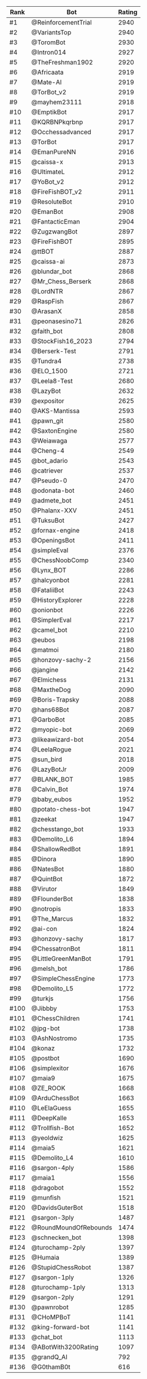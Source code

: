 Rank|Bot|Rating
---|---|---
#1|@ReinforcementTrial|2940
#2|@VariantsTop|2940
#3|@ToromBot|2930
#4|@Intron014|2927
#5|@TheFreshman1902|2920
#6|@Africaata|2919
#7|@Mate-AI|2919
#8|@TorBot_v2|2919
#9|@mayhem23111|2918
#10|@EmptikBot|2917
#11|@KQRBNPkqrbnp|2917
#12|@Occhessadvanced|2917
#13|@TorBot|2917
#14|@EmanPureNN|2916
#15|@caissa-x|2913
#16|@UltimateL|2912
#17|@YoBot_v2|2912
#18|@FireFishBOT_v2|2911
#19|@ResoluteBot|2910
#20|@EmanBot|2908
#21|@FantacticEman|2904
#22|@ZugzwangBot|2897
#23|@FireFishBOT|2895
#24|@ttBOT|2887
#25|@caissa-ai|2873
#26|@blundar_bot|2868
#27|@Mr_Chess_Berserk|2868
#28|@LordNTR|2867
#29|@RaspFish|2867
#30|@ArasanX|2858
#31|@peonasesino71|2826
#32|@faith_bot|2808
#33|@StockFish16_2023|2794
#34|@Berserk-Test|2791
#35|@Tundra4|2738
#36|@ELO_1500|2721
#37|@Leela8-Test|2680
#38|@LazyBot|2632
#39|@expositor|2625
#40|@AKS-Mantissa|2593
#41|@pawn_git|2580
#42|@SaxtonEngine|2580
#43|@Weiawaga|2577
#44|@Cheng-4|2549
#45|@bot_adario|2543
#46|@catriever|2537
#47|@Pseudo-0|2470
#48|@odonata-bot|2460
#49|@admete_bot|2451
#50|@Phalanx-XXV|2451
#51|@TuksuBot|2427
#52|@fornax-engine|2418
#53|@OpeningsBot|2411
#54|@simpleEval|2376
#55|@ChessNoobComp|2340
#56|@Lynx_BOT|2286
#57|@halcyonbot|2281
#58|@FataliiBot|2243
#59|@HistoryExplorer|2228
#60|@onionbot|2226
#61|@SimplerEval|2217
#62|@camel_bot|2210
#63|@eubos|2198
#64|@matmoi|2180
#65|@honzovy-sachy-2|2156
#66|@jangine|2142
#67|@Elmichess|2131
#68|@MaxtheDog|2090
#69|@Boris-Trapsky|2088
#70|@hans68Bot|2087
#71|@GarboBot|2085
#72|@myopic-bot|2069
#73|@likeawizard-bot|2054
#74|@LeelaRogue|2021
#75|@sun_bird|2018
#76|@LazyBotJr|2009
#77|@BLANK_BOT|1985
#78|@Calvin_Bot|1974
#79|@baby_eubos|1952
#80|@potato-chess-bot|1947
#81|@zeekat|1947
#82|@chesstango_bot|1933
#83|@Demolito_L6|1894
#84|@ShallowRedBot|1891
#85|@Dinora|1890
#86|@NatesBot|1880
#87|@QuintBot|1872
#88|@Virutor|1849
#89|@FlounderBot|1838
#90|@notropis|1833
#91|@The_Marcus|1832
#92|@ai-con|1824
#93|@honzovy-sachy|1817
#94|@ChessatronBot|1811
#95|@LittleGreenManBot|1791
#96|@melsh_bot|1786
#97|@SimpleChessEngine|1773
#98|@Demolito_L5|1772
#99|@turkjs|1756
#100|@Jibbby|1753
#101|@ChessChildren|1741
#102|@jpg-bot|1738
#103|@AshNostromo|1735
#104|@konaz|1732
#105|@postbot|1690
#106|@simplexitor|1676
#107|@maia9|1675
#108|@ZE_ROOK|1668
#109|@ArduChessBot|1663
#110|@LeElaGuess|1655
#111|@DeepKalle|1653
#112|@Trollfish-Bot|1652
#113|@yeoldwiz|1625
#114|@maia5|1621
#115|@Demolito_L4|1610
#116|@sargon-4ply|1586
#117|@maia1|1556
#118|@dragobot|1552
#119|@munfish|1521
#120|@DavidsGuterBot|1518
#121|@sargon-3ply|1487
#122|@RoundMoundOfRebounds|1474
#123|@schnecken_bot|1398
#124|@turochamp-2ply|1397
#125|@Humaia|1389
#126|@StupidChessRobot|1387
#127|@sargon-1ply|1326
#128|@turochamp-1ply|1313
#129|@sargon-2ply|1291
#130|@pawnrobot|1285
#131|@CHoMPBoT|1141
#132|@king-forward-bot|1141
#133|@chat_bot|1113
#134|@ABotWith3200Rating|1097
#135|@grandQ_AI|792
#136|@G0thamB0t|616
